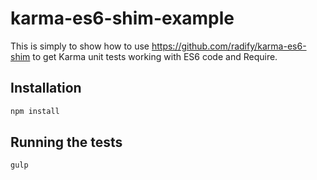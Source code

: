 # karma-es6-shim-example

This is simply to show how to use https://github.com/radify/karma-es6-shim to get Karma unit tests working with ES6 code and Require.

## Installation

```bash
npm install
```

## Running the tests

```bash
gulp
```
